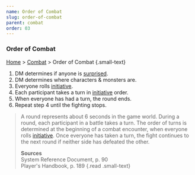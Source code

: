 ```yaml
---
name: Order of Combat
slug: order-of-combat
parent: combat
order: 03
---
```

### Order of Combat
[Home](dm-operations-center) > [Combat](combat) > Order of Combat {.small-text}

1. DM determines if anyone is [surprised](surprised).
2. DM determines where characters & monsters are.
3. Everyone rolls [initiative](initiative).
4. Each participant takes a turn in [initiative](initiative) order.
5. When everyone has had a turn, the round ends.
6. Repeat step 4 until the fighting stops.

> A round represents about 6 seconds in the game world. During a round, each participant in a battle takes a turn. The order of turns is determined at the beginning of a combat encounter, when everyone rolls [initiative](initiative). Once everyone has taken a turn, the fight continues to the next round if neither side has defeated the other.
>
> **Sources** <br/>
> System Reference Document, p. 90  
> Player's Handbook, p. 189
{.read .small-text}